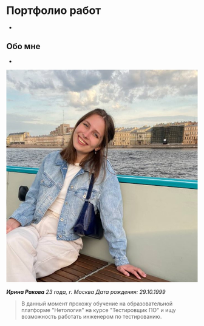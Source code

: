 # Портфолио работ 
-

## Обо мне
-
![Фотография](images/picture1.jpg)

***Ирина Ракова*** 
*23 года, г. Москва*
*Дата рождения: 29.10.1999*

 > В данный момент прохожу обучение на образовательной платформе "Нетология" на курсе "Тестировщик ПО" и ищу возможность работать инженером по тестированию.
